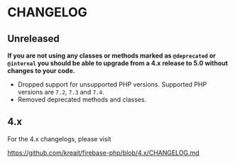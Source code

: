 # CHANGELOG

## Unreleased

**If you are not using any classes or methods marked as `@deprecated` or `@internal` you should be able to upgrade from a 4.x release to 5.0 without changes to your code.**

* Dropped support for unsupported PHP versions. Supported PHP versions are `7.2`, `7.3` and `7.4`.
* Removed deprecated methods and classes.

## 4.x

For the 4.x changelogs, please visit

https://github.com/kreait/firebase-php/blob/4.x/CHANGELOG.md
